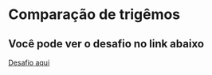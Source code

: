 # Comparação de trigêmos

## Você pode ver o desafio no link abaixo

[Desafio aqui](https://www.hackerrank.com/challenges/compare-the-triplets/problem)
